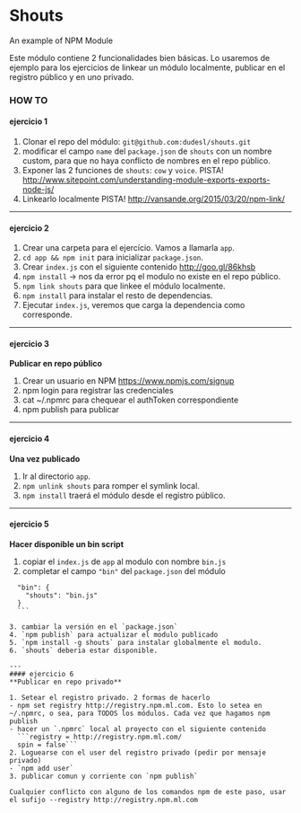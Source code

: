 Shouts
=======
An example of NPM Module

Este módulo contiene 2 funcionalidades bien básicas. Lo usaremos de ejemplo para los ejercicios de linkear un módulo localmente, publicar en el registro público y en uno privado.

### HOW TO

#### ejercicio 1
1. Clonar el repo del módulo: `git@github.com:dudesl/shouts.git`
2. modificar el campo `name` del `package.json` de `shouts` con un nombre custom, para que no haya conflicto de nombres en el repo público.
3. Exponer las 2 funciones de `shouts`: `cow` y `voice`. PISTA! http://www.sitepoint.com/understanding-module-exports-exports-node-js/
4. Linkearlo localmente PISTA! http://vansande.org/2015/03/20/npm-link/

---
#### ejercicio 2
1. Crear una carpeta para el ejercício. Vamos a llamarla `app`.
2. `cd app && npm init` para inicializar `package.json`.
3. Crear `index.js` con el siguiente contenido http://goo.gl/86khsb
3. `npm install` -> nos da error pq el modulo no existe en el repo público.
4. `npm link shouts` para que linkee el módulo localmente.
5. `npm install` para instalar el resto de dependencias.
6. Ejecutar `index.js`, veremos que carga la dependencia como corresponde.

---
#### ejercicio 3
**Publicar en repo público** 

 1. Crear un usuario en NPM https://www.npmjs.com/signup 
 2. npm login para registrar las credenciales
 3. cat ~/.npmrc para chequear el authToken correspondiente
 4. npm publish para publicar

---
#### ejercicio 4
**Una vez publicado**

 1. Ir al directorio `app`. 
 2. `npm unlink shouts` para romper el symlink local. 
 3. `npm install` traerá el módulo desde el registro público.

---
#### ejercicio 5
**Hacer disponible un bin script**

 1. copiar el `index.js` de `app` al modulo con nombre `bin.js`
 2. completar el campo `"bin"` del `package.json` del módulo   
  ```
    "bin": {
      "shouts": "bin.js"
    }
    ```

 3. cambiar la versión en el `package.json`
 4. `npm publish` para actualizar el modulo publicado
 5. `npm install -g shouts` para instalar globalmente el modulo.
 6. `shouts` deberia estar disponible.

---
#### ejercicio 6
**Publicar en repo privado**

1. Setear el registro privado. 2 formas de hacerlo
  - npm set registry http://registry.npm.ml.com. Esto lo setea en ~/.npmrc, o sea, para TODOS los módulos. Cada vez que hagamos npm publish
  - hacer un `.npmrc` local al proyecto con el siguiente contenido
    ```registry = http://registry.npm.ml.com/
    spin = false```
2. Loguearse con el user del registro privado (pedir por mensaje privado)
  - `npm add user`
3. publicar comun y corriente con `npm publish`

Cualquier conflicto con alguno de los comandos npm de este paso, usar el sufijo --registry http://registry.npm.ml.com
